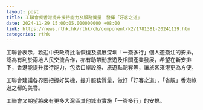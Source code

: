```yaml
---
layout: post
title: 工聯會冀香港提升接待能力及服務質量　發揮「好客之道」
date: 2024-11-29 15:00:05.000000000 +08:00
link: https://news.rthk.hk/rthk/ch/component/k2/1781381-20241129.htm
categories: rthk
---
```


工聯會表示，歡迎中央政府批准恢復及擴展深圳「一簽多行」個人遊簽注的安排，認為有利於兩地人民交流合作，亦有助帶動旅遊及相關產業發展，希望在新安排下，香港能提升接待能力，包括口岸設施、旅遊點配套等，讓旅客來港更為方便。

工聯會建議各界要把握好契機，提升服務質量，做好「好客之道」，「省靚」香港旅遊之都的美譽。

工聯會又期望將來有更多大灣區其他城市實施「一簽多行」的安排。
